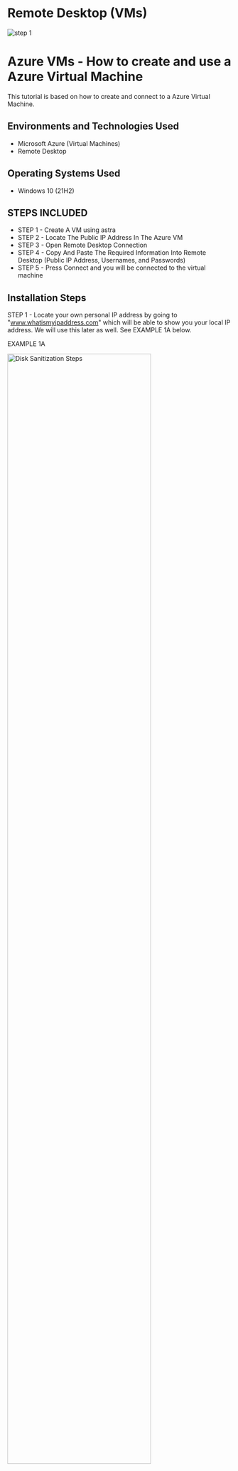 # Remote Desktop (VMs)
<p align="center">

![step 1](https://github.com/user-attachments/assets/47b50c9a-08f7-4252-92d8-0a7b2bdb8a6f)

<h1>Azure VMs - How to create and use a Azure Virtual Machine</h1>
This tutorial is based on how to create and connect to a Azure Virtual Machine.<br />

<h2>Environments and Technologies Used</h2>

- Microsoft Azure (Virtual Machines)
- Remote Desktop

<h2>Operating Systems Used </h2>

- Windows 10</b> (21H2)

<h2>STEPS INCLUDED</h2>

- STEP 1 - Create A VM using astra
- STEP 2 - Locate The Public IP Address In The Azure VM
- STEP 3 - Open Remote Desktop Connection
- STEP 4 - Copy And Paste The Required Information Into Remote Desktop (Public IP Address, Usernames, and Passwords) 
- STEP 5 - Press Connect and you will be connected to the virtual machine

<h2>Installation Steps</h2>

STEP 1 - Locate your own personal IP address by going to "www.whatismyipaddress.com" which will be able to show you your local IP address. We will use this later as well. See EXAMPLE 1A below.

EXAMPLE 1A
<p>
<img src="https://i.imgur.com/qDgu5K6.png)" height="80%" width="80%" alt="Disk Sanitization Steps"/>
</p>
<p>

Next we will set up a virtual machine on Azure. 
  
</p>
<br />

STEP 2 - Go to www.portal.azure.com and find Virtual Machines. (Create a free account with $200 if you need to). See Example 2A looking at the Virtual Machine set up page. 

EXAMPLE 2A
<p>
<img src="https://i.imgur.com/K9oaS2z.png" height="80%" width="80%" alt="Disk Sanitization Steps"/>
</p>
<p>

Creating the Virtual Machine on Example 2B the VM as “VM-FranceCentral” and select that for the REGION as well. Ensure the other items are selected as shown in EXAMPLE 2B & 2C.

EXAMPLE 2B
<p>
<img src="https://i.imgur.com/u3vclL3.png" height="80%" width="80%" alt="Disk Sanitization Steps"/>
</p>
<p>

For the Username and Password you can create your custom information, just record it personally.
  
</p>
<br />

EXAMPLE 2C
<p>
<img src="https://i.imgur.com/rXIj3Zb.png" height="80%" width="80%" alt="Disk Sanitization Steps"/>
</p>
<p>

Select the “Networking” tab towards the top of the page and view EXAMPLE 2D inputs to match. 
  
</p>
<br />

EXAMPLE 2D
<p>
<img src="https://i.imgur.com/OgYgNLK.png" height="80%" width="80%" alt="Disk Sanitization Steps"/>
</p>
<p>

Then select “Review and Create”, once it passes validation select “Create” at the bottom. 
  
</p>
<br />

NEXT: At the Virtual Machine we find that the IP to the Virtual Machine is “20.216.176.18”. See EXAMPLE 2E

EXAMPLE 2E

<p>
<img src="https://i.imgur.com/ZlH9zI5.png" height="80%" width="80%" alt="Disk Sanitization Steps"/>
</p>
<p>


STEP 3 – Log Into the VM and Find IP Address
<p>
Now that we have set up the Virtual Machine we will connecting to it using the application “Remote Desktop Connection” (EXAMPLE 3A) and input the IP address for the VM that we located in EXAMPLE 2E and then input the set credentials we set when creating the VM (see EXAMPLE 3B). Once logged in, we will open the web browser and again look up www.whatismyipaddress.com (EXAMPLE 3C).

  
</p>
<br />
EXAMPLE 3A
<p>
<img src="https://i.imgur.com/YPBkMau.png" height="80%" width="80%" alt="Disk Sanitization Steps"/>
</p>
<p>

  
</p>
<br />

EXAMPLE 3B
<p>
<img src="https://i.imgur.com/oPJr2w2.png" height="80%" width="80%" alt="Disk Sanitization Steps"/>
</p>
<p>

When we look up the IP address for this VM through www.whatismyipaddress.com we see that this VM is showing the location for France (EXAMPLE 3C).
  
</p>
<br />



  
</p>
<br />
If you no longer need the VM, ensure to remove it from the Asure account for unwanted charges.

END OF TUTORIAL





